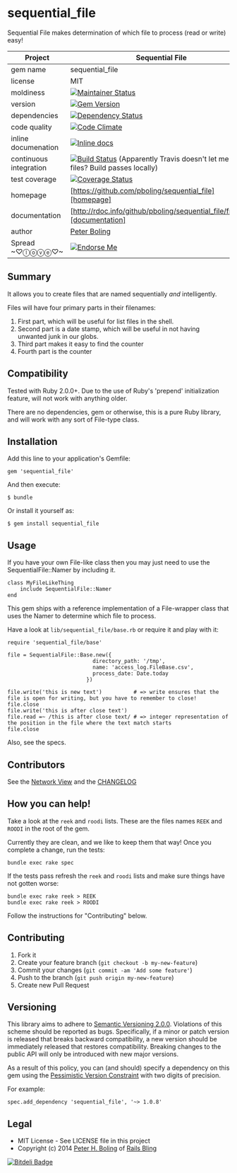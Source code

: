 # sequential_file

Sequential File makes determination of which file to process (read or write) easy!

| Project                 |  Sequential File   |
|------------------------ | ----------------- |
| gem name                |  sequential_file   |
| license                 |  MIT              |
| moldiness               |  [![Maintainer Status](http://stillmaintained.com/pboling/sequential_file.png)](http://stillmaintained.com/pboling/sequential_file) |
| version                 |  [![Gem Version](https://badge.fury.io/rb/sequential_file.png)](http://badge.fury.io/rb/sequential_file) |
| dependencies            |  [![Dependency Status](https://gemnasium.com/pboling/sequential_file.png)](https://gemnasium.com/pboling/sequential_file) |
| code quality            |  [![Code Climate](https://codeclimate.com/github/pboling/sequential_file.png)](https://codeclimate.com/github/pboling/sequential_file) |
| inline documenation     |  [![Inline docs](http://inch-ci.org/github/pboling/sequential_file.png)](http://inch-ci.org/github/pboling/sequential_file) |
| continuous integration  |  [![Build Status](https://secure.travis-ci.org/pboling/sequential_file.png?branch=master)](https://travis-ci.org/pboling/sequential_file) (Apparently Travis doesn't let me create files? Build passes locally)|
| test coverage           |  [![Coverage Status](https://coveralls.io/repos/pboling/sequential_file/badge.png)](https://coveralls.io/r/pboling/sequential_file)  |
| homepage                |  [https://github.com/pboling/sequential_file][homepage] |
| documentation           |  [http://rdoc.info/github/pboling/sequential_file/frames][documentation] |
| author                  |  [Peter Boling](https://coderbits.com/pboling) |
| Spread ~♡ⓛⓞⓥⓔ♡~      |  [![Endorse Me](https://api.coderwall.com/pboling/endorsecount.png)](http://coderwall.com/pboling) |

## Summary

It allows you to create files that are named sequentially *and* intelligently.

Files will have four primary parts in their filenames:

1. First part, which will be useful for list files in the shell.
2. Second part is a date stamp, which will be useful in not having unwanted junk in our globs.
3. Third part makes it easy to find the counter
4. Fourth part is the counter

## Compatibility

Tested with Ruby 2.0.0+.  Due to the use of Ruby's 'prepend' initialization feature, will not work with anything older.

There are no dependencies, gem or otherwise, this is a pure Ruby library, and will work with any sort of File-type class.

## Installation

Add this line to your application's Gemfile:

    gem 'sequential_file'

And then execute:

    $ bundle

Or install it yourself as:

    $ gem install sequential_file

## Usage

If you have your own File-like class then you may just need to use the SequentialFile::Namer by including it.

```
class MyFileLikeThing
    include SequentialFile::Namer
end
```

This gem ships with a reference implementation of a File-wrapper class that uses the Namer to determine which file to process.

Have a look at `lib/sequential_file/base.rb` or require it and play with it:

```
require 'sequential_file/base'

file = SequentialFile::Base.new({
                           directory_path: '/tmp',
                           name: 'access_log.FileBase.csv',
                           process_date: Date.today
                         })

file.write('this is new text')          # => write ensures that the file is open for writing, but you have to remember to close!
file.close
file.write('this is after close text')
file.read =~ /this is after close text/ # => integer representation of the position in the file where the text match starts
file.close
```

Also, see the specs.

## Contributors

See the [Network View](https://github.com/pboling/sequential_file/network) and the [CHANGELOG](https://github.com/pboling/sequential_file/blob/master/CHANGELOG.md)

## How you can help!

Take a look at the `reek` and `roodi` lists. These are the files names `REEK` and `ROODI` in the root of the gem.

Currently they are clean, and we like to keep them that way!  Once you complete a change, run the tests:

```
bundle exec rake spec
```

If the tests pass refresh the `reek` and `roodi` lists and make sure things have not gotten worse:

```
bundle exec rake reek > REEK
bundle exec rake reek > ROODI
```

Follow the instructions for "Contributing" below.

## Contributing

1. Fork it
2. Create your feature branch (`git checkout -b my-new-feature`)
3. Commit your changes (`git commit -am 'Add some feature'`)
4. Push to the branch (`git push origin my-new-feature`)
5. Create new Pull Request

## Versioning

This library aims to adhere to [Semantic Versioning 2.0.0][semver].
Violations of this scheme should be reported as bugs. Specifically,
if a minor or patch version is released that breaks backward
compatibility, a new version should be immediately released that
restores compatibility. Breaking changes to the public API will
only be introduced with new major versions.

As a result of this policy, you can (and should) specify a
dependency on this gem using the [Pessimistic Version Constraint][pvc] with two digits of precision.

For example:

    spec.add_dependency 'sequential_file', '~> 1.0.8'

## Legal

* MIT License - See LICENSE file in this project
* Copyright (c) 2014 [Peter H. Boling][peterboling] of [Rails Bling][railsbling]

[semver]: http://semver.org/
[pvc]: http://docs.rubygems.org/read/chapter/16#page74
[railsbling]: http://www.railsbling.com
[peterboling]: http://www.peterboling.com
[documentation]: http://rdoc.info/github/pboling/sequential_file/frames
[homepage]: https://github.com/pboling/sequential_file


[![Bitdeli Badge](https://d2weczhvl823v0.cloudfront.net/pboling/sequential_file/trend.png)](https://bitdeli.com/free "Bitdeli Badge")
